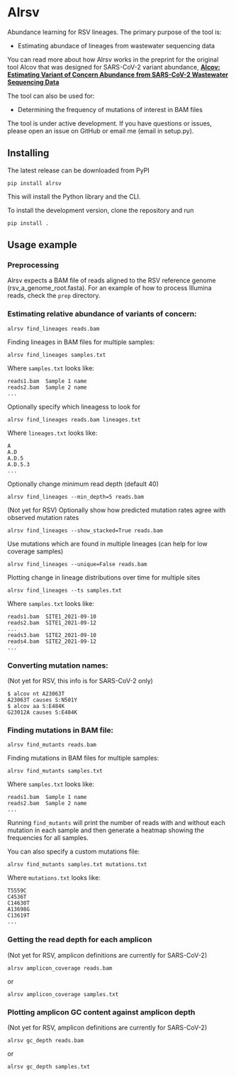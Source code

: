 # Alrsv

Abundance learning for RSV lineages. The primary purpose of the tool is:

* Estimating abundace of lineages from wastewater sequencing data

You can read more about how Alrsv works in the preprint for the original tool Alcov that was designed for SARS-CoV-2 variant abundance, __[Alcov: Estimating Variant of Concern Abundance from SARS-CoV-2 Wastewater Sequencing Data](https://www.medrxiv.org/content/10.1101/2021.06.03.21258306v1)__

The tool can also be used for:

* Determining the frequency of mutations of interest in BAM files

The tool is under active development. If you have questions or issues, please open an issue on GitHub or email me (email in setup.py).

## Installing

The latest release can be downloaded from PyPI

`pip install alrsv`

This will install the Python library and the CLI.

To install the development version, clone the repository and run

`pip install .`

## Usage example

### Preprocessing

Alrsv expects a BAM file of reads aligned to the RSV reference genome (rsv_a_genome_root.fasta). For an example of how to process Illumina reads, check the `prep` directory.

### Estimating relative abundance of variants of concern:

```
alrsv find_lineages reads.bam
```

Finding lineages in BAM files for multiple samples:

```
alrsv find_lineages samples.txt
```

Where `samples.txt` looks like:

```
reads1.bam	Sample 1 name
reads2.bam	Sample 2 name
...
```

Optionally specify which lineagess to look for

```
alrsv find_lineages reads.bam lineages.txt
```

Where `lineages.txt` looks like:

```
A
A.D
A.D.5
A.D.5.3
...
```

Optionally change minimum read depth (default 40)

```
alrsv find_lineages --min_depth=5 reads.bam
```

(Not yet for RSV) Optionally show how predicted mutation rates agree with observed mutation rates

```
alrsv find_lineages --show_stacked=True reads.bam
```

Use mutations which are found in multiple lineages (can help for low coverage samples)

```
alrsv find_lineages --unique=False reads.bam
```

Plotting change in lineage distributions over time for multiple sites

```
alrsv find_lineages --ts samples.txt
```

Where `samples.txt` looks like:

```
reads1.bam	SITE1_2021-09-10
reads2.bam	SITE1_2021-09-12
...
reads3.bam	SITE2_2021-09-10
reads4.bam	SITE2_2021-09-12
...
```

### Converting mutation names:
(Not yet for RSV, this info is for SARS-CoV-2 only)
```
$ alcov nt A23063T
A23063T causes S:N501Y
$ alcov aa S:E484K
G23012A causes S:E484K
```

### Finding mutations in BAM file:

```
alrsv find_mutants reads.bam
```

Finding mutations in BAM files for multiple samples:

```
alrsv find_mutants samples.txt
```

Where `samples.txt` looks like:

```
reads1.bam	Sample 1 name
reads2.bam	Sample 2 name
...
```

Running `find_mutants` will print the number of reads with and without each mutation in each sample and then generate a heatmap showing the frequencies for all samples.

You can also specify a custom mutations file:

```
alrsv find_mutants samples.txt mutations.txt
```

Where `mutations.txt` looks like:

```
T5559C
C4536T
C14630T
A13698G
C13619T
...
```

### Getting the read depth for each amplicon
(Not yet for RSV, amplicon definitions are currently for SARS-CoV-2)

```
alrsv amplicon_coverage reads.bam
```

or

```
alrsv amplicon_coverage samples.txt
```

### Plotting amplicon GC content against amplicon depth
(Not yet for RSV, amplicon definitions are currently for SARS-CoV-2)

```
alrsv gc_depth reads.bam
```

or

```
alrsv gc_depth samples.txt
```

